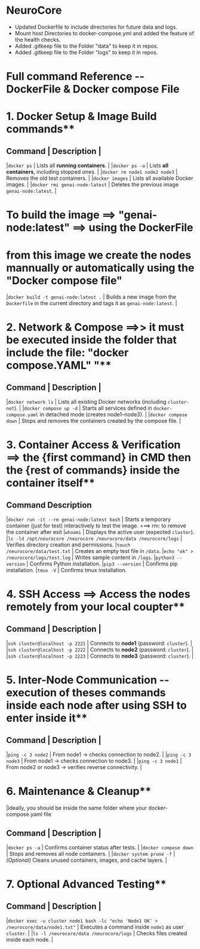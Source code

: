 # NeuroCore
- Updated Dockerfile to include directories for future data and logs.
- Mount host Directories to docker-compose.yml and added the feature of the health checks.
- Added .gitkeep file to the Folder "data" to keep it in repos.
- Added .gitkeep file to the Folder "logs" to keep it in repos.

# Full command Reference -- DockerFile & Docker compose File

# 1. Docker Setup & Image Build commands**
 Command | Description |
------------------------
|`docker ps` | Lists all **running containers**. |
|`docker ps -a` | Lists **all containers**, including stopped ones. |
|`docker rm node1 node2 node3` | Removes the old test containers. |
|`docker images` | Lists all available Docker images. |
|`docker rmi genai-node:latest` | Deletes the previous image `genai-node:latest`. |

# To build the image ==> "genai-node:latest" ==> using the DockerFile
# from this image we create the nodes mannually or automatically using the "Docker compose file"
|`docker build -t genai-node:latest .` | Builds a new image from the `Dockerfile` in the current directory and tags it as `genai-node:latest`. |

# 2. Network & Compose ==>> it must be executed inside the folder that include the file: "docker compose.YAML" "**
Command | Description |
------------------------
|`docker network ls` | Lists all existing Docker networks (including `cluster-net`). |
|`docker compose up -d` | Starts all services defined in `docker-compose.yaml` in detached mode (creates node1–node3). |
|`docker compose down` | Stops and removes the containers created by the compose file. |

# 3. Container Access & Verification ==> the {first command} in CMD then the {rest of commands} inside the container itself**
Command Description 
------------------------
|`docker run -it --rm genai-node:latest bash` | Starts a temporary container (just for test) interactively to test the image. ===> rm: to remove the container after exit 
|`whoami` | Displays the active user (expected `cluster`). 
|`ls -ld /opt/neurocore /neurocore /neurocore/data /neurocore/logs` | Verifies directory creation and permissions. 
|`touch /neurocore/data/test.txt` | Creates an empty test file in `/data`. 
|`echo "ok" > /neurocore/logs/test.log` | Writes sample content in `/logs`. 
|`python3 --version` | Confirms Python installation. 
|`pip3 --version` | Confirms pip installation. 
|`tmux -V` | Confirms tmux installation. 

# 4. SSH Access ==> Access the nodes remotely from your local coupter**
Command | Description |
------------------------
|`ssh cluster@localhost -p 2221` | Connects to **node1** (password: `cluster`). |
|`ssh cluster@localhost -p 2222` | Connects to **node2** (password: `cluster`). |
|`ssh cluster@localhost -p 2223` | Connects to **node3** (password: `cluster`). |

# 5. Inter-Node Communication --execution of theses commands inside each node after using SSH to enter inside it**
Command | Description |
------------------------
|`ping -c 3 node2` | From node1 → checks connection to node2. |
|`ping -c 3 node3` | From node1 → checks connection to node3. |
|`ping -c 3 node1` | From node2 or node3 → verifies reverse connectivity. |

# 6. Maintenance & Cleanup**
|ideally, you should be inside the same folder where your docker-compose.yaml file

Command | Description |
-----------------------
|`docker ps -a` | Confirms container status after tests. |
|`docker compose down` | Stops and removes all node containers. |
|`docker system prune -f` | *(Optional)* Cleans unused containers, images, and cache layers. |

# 7. Optional Advanced Testing**
Command | Description |
-----------------------
|`docker exec -u cluster node1 bash -lc "echo 'Node1 OK' > /neurocore/data/node1.txt"` | Executes a command inside `node1` as user `cluster`. |
|`ls -l /neurocore/data /neurocore/logs` | Checks files created inside each node. |
